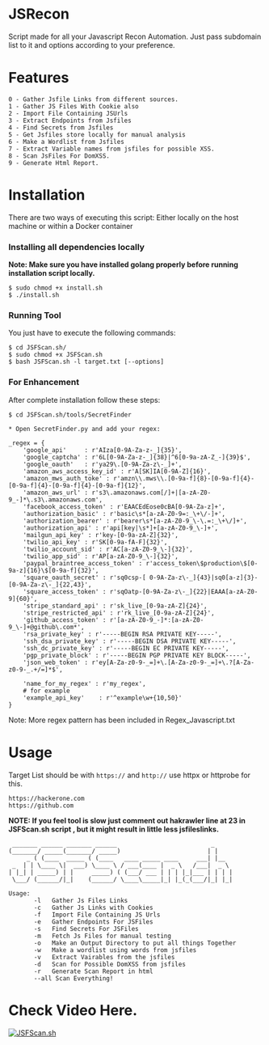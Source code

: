 # JSRecon

Script made for all your Javascript Recon Automation. Just pass subdomain list to it and options according to your preference.

# Features
```
0 - Gather Jsfile Links from different sources.
1 - Gather JS Files With Cookie also
2 - Import File Containing JSUrls
3 - Extract Endpoints from Jsfiles
4 - Find Secrets from Jsfiles
5 - Get Jsfiles store locally for manual analysis
6 - Make a Wordlist from Jsfiles
7 - Extract Variable names from jsfiles for possible XSS.
8 - Scan JsFiles For DomXSS.
9 - Generate Html Report.
```

# Installation

There are two ways of executing this script: Either locally on the host machine or within a Docker container 

### Installing all dependencies locally

**Note: Make sure you have installed golang properly before running installation script locally.**

```
$ sudo chmod +x install.sh
$ ./install.sh
```

### Running Tool 

You just have to execute the following commands: 

```
$ cd JSFScan.sh/
$ sudo chmod +x JSFScan.sh
$ bash JSFScan.sh -l target.txt [--options]
```

### For Enhancement 

After complete installation follow these steps: 

```
$ cd JSFScan.sh/tools/SecretFinder

* Open SecretFinder.py and add your regex:
```

```
_regex = {
    'google_api'     : r'AIza[0-9A-Za-z-_]{35}',
    'google_captcha' : r'6L[0-9A-Za-z-_]{38}|^6[0-9a-zA-Z_-]{39}$',
    'google_oauth'   : r'ya29\.[0-9A-Za-z\-_]+',
    'amazon_aws_access_key_id' : r'A[SK]IA[0-9A-Z]{16}',
    'amazon_mws_auth_toke' : r'amzn\\.mws\\.[0-9a-f]{8}-[0-9a-f]{4}-[0-9a-f]{4}-[0-9a-f]{4}-[0-9a-f]{12}',
    'amazon_aws_url' : r's3\.amazonaws.com[/]+|[a-zA-Z0-9_-]*\.s3\.amazonaws.com',
    'facebook_access_token' : r'EAACEdEose0cBA[0-9A-Za-z]+',
    'authorization_basic' : r'basic\s*[a-zA-Z0-9=:_\+\/-]+',
    'authorization_bearer' : r'bearer\s*[a-zA-Z0-9_\-\.=:_\+\/]+',
    'authorization_api' : r'api[key|\s*]+[a-zA-Z0-9_\-]+',
    'mailgun_api_key' : r'key-[0-9a-zA-Z]{32}',
    'twilio_api_key' : r'SK[0-9a-fA-F]{32}',
    'twilio_account_sid' : r'AC[a-zA-Z0-9_\-]{32}',
    'twilio_app_sid' : r'AP[a-zA-Z0-9_\-]{32}',
    'paypal_braintree_access_token' : r'access_token\$production\$[0-9a-z]{16}\$[0-9a-f]{32}',
    'square_oauth_secret' : r'sq0csp-[ 0-9A-Za-z\-_]{43}|sq0[a-z]{3}-[0-9A-Za-z\-_]{22,43}',
    'square_access_token' : r'sqOatp-[0-9A-Za-z\-_]{22}|EAAA[a-zA-Z0-9]{60}',
    'stripe_standard_api' : r'sk_live_[0-9a-zA-Z]{24}',
    'stripe_restricted_api' : r'rk_live_[0-9a-zA-Z]{24}',
    'github_access_token' : r'[a-zA-Z0-9_-]*:[a-zA-Z0-9_\-]+@github\.com*',
    'rsa_private_key' : r'-----BEGIN RSA PRIVATE KEY-----',
    'ssh_dsa_private_key' : r'-----BEGIN DSA PRIVATE KEY-----',
    'ssh_dc_private_key' : r'-----BEGIN EC PRIVATE KEY-----',
    'pgp_private_block' : r'-----BEGIN PGP PRIVATE KEY BLOCK-----',
    'json_web_token' : r'ey[A-Za-z0-9-_=]+\.[A-Za-z0-9-_=]+\.?[A-Za-z0-9-_.+/=]*$',

    'name_for_my_regex' : r'my_regex',
    # for example
    'example_api_key'    : r'^example\w+{10,50}'
}

```
Note: More regex pattern has been included in Regex_Javascript.txt



# Usage
Target List should be with `https://` and `http://` use httpx or httprobe for this.
```
https://hackerone.com
https://github.com
```

**NOTE: If you feel tool is slow just comment out hakrawler line at 23 in JSFScan.sh script , but it might result in little less jsfileslinks.**

```
 _______ ______ _______ ______                          _     
(_______/ _____(_______/ _____)                        | |    
     _ ( (____  _____ ( (____   ____ _____ ____     ___| |__  
 _  | | \____ \|  ___) \____ \ / ___(____ |  _ \   /___|  _ \ 
| |_| | _____) | |     _____) ( (___/ ___ | | | |_|___ | | | |
 \___/ (______/|_|    (______/ \____\_____|_| |_(_(___/|_| |_|
                                                              
Usage: 
       -l   Gather Js Files Links
       -c   Gather Js Links with Cookies
       -f   Import File Containing JS Urls
       -e   Gather Endpoints For JSFiles
       -s   Find Secrets For JSFiles
       -m   Fetch Js Files for manual testing
       -o   Make an Output Directory to put all things Together
       -w   Make a wordlist using words from jsfiles
       -v   Extract Vairables from the jsfiles
       -d   Scan for Possible DomXSS from jsfiles
       -r   Generate Scan Report in html
       --all Scan Everything!

```
# Check Video Here.
[![JSFScan.sh](https://img.youtube.com/vi/Z13dnarKF-w/0.jpg)](https://www.youtube.com/watch?v=Z13dnarKF-w)
